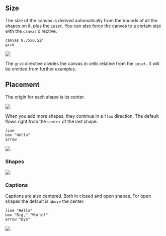 
## Size

The size of the canvas is derived automatically from the bounds of all the shapes on it, plus the `inset`. You can also force the canvas to a certain size with the `canvas` directive. 

```pic
canvas 0.75x0.5in
grid
```

![](snapshots/placement-sized.png)

The `grid` directive divides the canvas in cells relative from the `inset`. It will be omitted from further examples.

## Placement

The origin for each shape is its center. 

![](snapshots/placement-grid_center.png)

When you add more shapes, they continue in a `flow` direction. The default flows right from the `center` of the last shape.

```pic
line
box "Hello"
arrow
```

![](snapshots/placement-flow_right.png)

### Shapes


![](snapshots/placement-closed_shapes.png)


### Captions

Captions are also centered. Both in closed and open shapes. For open shapes the default is `above` the center.

```pic
line "Hello"
box "Big," "World!"
arrow "Bye"
```
![](snapshots/placement-captions_multiple.png)
